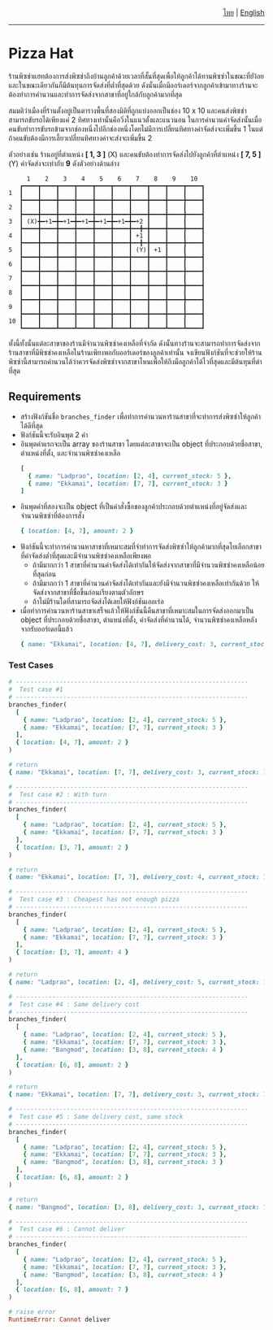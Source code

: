 <p style="text-align: right">
  <a href="https://vaixellx.github.io/interview-challenge/pizza-delivery/th/main">ไทย</a>
  |
  <a href="https://vaixellx.github.io/interview-challenge/pizza-delivery/en/main">English</a>
</p>

---

# Pizza Hat

ร้านพิซซ่าแฮทต้องการส่งพิซซ่าถึงบ้านลูกค้าด้วยเวลาที่สั้นที่สุดเพื่อให้ลูกค้าได้ทานพิซซ่าในขณะที่ยัง้อยและในขณะเดียวกันก็มีต้นทุนการจัดส่งที่ต่ำที่สุดด้วย ดังนั้นเมื่อมีออร์เดอร์จากลูกค้าเข้ามาทางร้านจะต้องทำการคำนวนและทำการจัดส่งจากสาขาที่อยู่ใกล้กับลูกค้ามากที่สุด

สมมติว่าเมืองที่ร้านตั้งอยู่เป็นตารางพื้นที่สองมิติที่ถูกแบ่งออกเป็นช่อง 10 x 10 และคนส่งพิซซ่าสามารถขับรถได้เพียงแค่ 2 ทิศทางเท่านั้นคือวิ่งในแนวตั้งและแนวนอน ในการคำนวนค่าจัดส่งนั้นเมื่อคนขับทำการขับรถข้ามจากช่องหนึ่งไปอีกช่องหนึ่งโดยไม่มีการเปลี่ยนทิศทางค่าจัดส่งจะเพิ่มขึ้น 1 ในแต่ถ้าคนขับต้องมีการเลี้ยวเปลี่ยนทิศทางค่าจะส่งจะเพิ่มขึ้น 2

ตัวอย่างเช่น ร้านอยู่ที่ตำแหน่ง **[ 1, 3 ]** (X) และคนขับต้องทำการจัดส่งไปยังลูกค้าที่ตำแหน่ง
**[ 7, 5 ]** (Y) ค่าจัดส่งจะเท่ากับ **9** ดังตัวอย่างด้านล่าง

```
     1    2    3    4    5    6    7    8    9    10
   ┏━━━━┳━━━━┳━━━━┳━━━━┳━━━━┳━━━━┳━━━━┳━━━━┳━━━━┳━━━━┓
1  ┃    ┃    ┃    ┃    ┃    ┃    ┃    ┃    ┃    ┃    ┃
   ┣━━━━╋━━━━╋━━━━╋━━━━╋━━━━╋━━━━╋━━━━╋━━━━╋━━━━╋━━━━┫
2  ┃    ┃    ┃    ┃    ┃    ┃    ┃    ┃    ┃    ┃    ┃
   ┣━━━━╋━━━━╋━━━━╋━━━━╋━━━━╋━━━━╋━━━━╋━━━━╋━━━━╋━━━━┫
3  ┃ (X)╋━+1━╋━+1━╋━+1━╋━+1━╋━+1━╋━+2 ┃    ┃    ┃    ┃
   ┣━━━━╋━━━━╋━━━━╋━━━━╋━━━━╋━━━━╋━━╋━╋━━━━╋━━━━╋━━━━┫
4  ┃    ┃    ┃    ┃    ┃    ┃    ┃ +1 ┃    ┃    ┃    ┃
   ┣━━━━╋━━━━╋━━━━╋━━━━╋━━━━╋━━━━╋━━╋━╋━━━━╋━━━━╋━━━━┫
5  ┃    ┃    ┃    ┃    ┃    ┃    ┃ (Y)┃ +1 ┃    ┃    ┃
   ┣━━━━╋━━━━╋━━━━╋━━━━╋━━━━╋━━━━╋━━━━╋━━━━╋━━━━╋━━━━┫
6  ┃    ┃    ┃    ┃    ┃    ┃    ┃    ┃    ┃    ┃    ┃
   ┣━━━━╋━━━━╋━━━━╋━━━━╋━━━━╋━━━━╋━━━━╋━━━━╋━━━━╋━━━━┫
7  ┃    ┃    ┃    ┃    ┃    ┃    ┃    ┃    ┃    ┃    ┃
   ┣━━━━╋━━━━╋━━━━╋━━━━╋━━━━╋━━━━╋━━━━╋━━━━╋━━━━╋━━━━┫
8  ┃    ┃    ┃    ┃    ┃    ┃    ┃    ┃    ┃    ┃    ┃
   ┣━━━━╋━━━━╋━━━━╋━━━━╋━━━━╋━━━━╋━━━━╋━━━━╋━━━━╋━━━━┫
9  ┃    ┃    ┃    ┃    ┃    ┃    ┃    ┃    ┃    ┃    ┃
   ┣━━━━╋━━━━╋━━━━╋━━━━╋━━━━╋━━━━╋━━━━╋━━━━╋━━━━╋━━━━┫
10 ┃    ┃    ┃    ┃    ┃    ┃    ┃    ┃    ┃    ┃    ┃
   ┗━━━━┻━━━━┻━━━━┻━━━━┻━━━━┻━━━━┻━━━━┻━━━━┻━━━━┻━━━━┛
```

ทั้งนี้ทั้งนั้นแต่ละสาขาของร้านมีจำนวนพิซซ่าคงเหลือที่จำกัด ดังนั้นทางร้านจะสามารถทำการจัดส่งจากร้านสาขาที่มีพิซซ่าคงเหลือในร้านเพียงพอกับออร์เดอร์ของลูกค้าเท่านั้น จงเขียนฟังก์ชันที่จะช่วยให้ร้านพิซซ่านี้สามารถคำนวนได้ว่าควรจัดส่งพิซซ่าจากสาขาไหนเพื่อให้ถึงมือลูกค้าได้ไวที่สุดและมีต้นทุนที่ตำที่สุด

## Requirements
- สร้างฟังก์ชันชื่อ `branches_finder` เพื่อทำการคำนวนหาร้านสาขาที่จะทำการส่งพิซซ่าให้ลูกค้าได้ดีที่สุด
- ฟังก์ชันนี้จะรับอินพุต 2 ค่า
- อินพุตค่าแรกจะเป็น array ของร้านสาขา โดยแต่ละสาขาจะเป็น object ที่ประกอบด้วยชื่อสาขา, ตำแหน่งที่ตั้ง, และจำนวนพิซซ่าคงเหลือ
  ```ruby
  [
    { name: "Ladprao", location: [2, 4], current_stock: 5 },
    { name: "Ekkamai", location: [7, 7], current_stock: 3 }
  ]
  ```
- อินพุตค่าที่สองจะเป็น object ที่เป็นคำสั่งซื้อของลูกค้าประกอบด้วยตำแหน่งที่อยู่จัดส่งและจำนวนพิซซ่าที่ต้องการสั่ง
  ```ruby
  { location: [4, 7], amount: 2 }
  ```
- ฟังก์ชันนี้จะทำการคำนวนหาสาขาที่เหมาะสมที่จำทำการจัดส่งพิซซ่าให้ลูกค้ามากที่สุดโยเลือกสาขาที่ค่าจัดส่งต่ำที่สุดและมีจำนวนพิซซ่าคงเหลือเพียงพอ
  - ถ้ามีมากกว่า 1 สาขาที่คำนวนค่าจัดส่งได้เท่ากันให้จัดส่งจากสาขาที่มีจำนวนพิซซ่าคงเหลือน้อยที่สุดก่อน
  - ถ้ามีมากกว่า 1 สาขาที่คำนวนค่าจัดส่งได้เท่ากันและยังมีจำนวนพิซซ่าคงเหลือเท่ากันด้วย ให้จัดส่งจากสาขาที่ชื่อขึ้นก่อนเรียงตามตัวอักษร
  - ถ้าไม่มีร้านใดที่สามารถจัดส่งได้เลยให้ฟังก์ชันเออเร่อ
- เมื่อทำการคำนวนหาร้านสาขาเสร็จแล้วให้ฟังก์ชันนี้คืนสาขาที่เหมาะสมในการจัดส่งออกมาเป็น object ที่ประกอบด้วยชื่อสาขา, ตำแหน่งที่ตั้ง, ค่าจัดส่งที่คำนวนได้, จำนวนพิซซ่าคงเหลือหลังจากรับออร์เดอนี้แล้ว
  ```ruby
  { name: "Ekkamai", location: [4, 7], delivery_cost: 3, current_stock: 1 }
  ```

### Test Cases

```ruby
# ----------------------------------------------------------------
#  Test case #1
# ----------------------------------------------------------------
branches_finder(
  [
    { name: "Ladprao", location: [2, 4], current_stock: 5 },
    { name: "Ekkamai", location: [7, 7], current_stock: 3 }
  ],
  { location: [4, 7], amount: 2 }
)

# return
{ name: "Ekkamai", location: [7, 7], delivery_cost: 3, current_stock: 1 }

# ----------------------------------------------------------------
#  Test case #2 : With turn
# ----------------------------------------------------------------
branches_finder(
  [
    { name: "Ladprao", location: [2, 4], current_stock: 5 },
    { name: "Ekkamai", location: [7, 7], current_stock: 3 }
  ],
  { location: [3, 7], amount: 2 }
)

# return
{ name: "Ekkamai", location: [7, 7], delivery_cost: 4, current_stock: 1 }

# ----------------------------------------------------------------
#  Test case #3 : Cheapest has not enough pizza
# ----------------------------------------------------------------
branches_finder(
  [
    { name: "Ladprao", location: [2, 4], current_stock: 5 },
    { name: "Ekkamai", location: [7, 7], current_stock: 3 }
  ],
  { location: [3, 7], amount: 4 }
)

# return
{ name: "Ladprao", location: [2, 4], delivery_cost: 5, current_stock: 1 }

# ----------------------------------------------------------------
#  Test case #4 : Same delivery cost
# ----------------------------------------------------------------
branches_finder(
  [
    { name: "Ladprao", location: [2, 4], current_stock: 5 },
    { name: "Ekkamai", location: [7, 7], current_stock: 3 },
    { name: "Bangmod", location: [3, 8], current_stock: 4 }
  ],
  { location: [6, 8], amount: 2 }
)

# return
{ name: "Ekkamai", location: [7, 7], delivery_cost: 3, current_stock: 1 }

# ----------------------------------------------------------------
#  Test case #5 : Same delivery cost, same stock
# ----------------------------------------------------------------
branches_finder(
  [
    { name: "Ladprao", location: [2, 4], current_stock: 5 },
    { name: "Ekkamai", location: [7, 7], current_stock: 3 },
    { name: "Bangmod", location: [3, 8], current_stock: 3 }
  ],
  { location: [6, 8], amount: 2 }
)

# return
{ name: "Bangmod", location: [3, 8], delivery_cost: 3, current_stock: 1 }

# ----------------------------------------------------------------
#  Test case #6 : Cannot deliver
# ----------------------------------------------------------------
branches_finder(
  [
    { name: "Ladprao", location: [2, 4], current_stock: 5 },
    { name: "Ekkamai", location: [7, 7], current_stock: 3 },
    { name: "Bangmod", location: [3, 8], current_stock: 4 }
  ],
  { location: [6, 8], amount: 7 }
)

# raise error
RuntimeError: Cannot deliver
```
